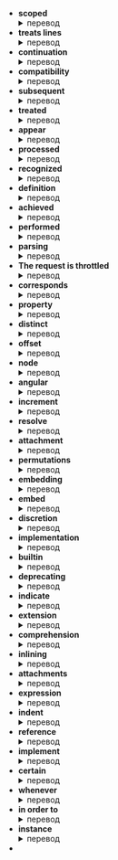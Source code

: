 - **scoped** <details><summary>перевод</summary>охватываемый</details>
- **treats lines** <details><summary>перевод</summary>обрабатывает строки</details>
- **continuation** <details><summary>перевод</summary>продолжение</details>
- **compatibility** <details><summary>перевод</summary>совместимость</details>
- **subsequent** <details><summary>перевод</summary>последующий, более поздний</details>
- **treated** <details><summary>перевод</summary>очищать, лечить, рассматривать</details>
- **appear** <details><summary>перевод</summary>фигурировать, казаться, появляться, проявляться</details>
- **processed** <details><summary>перевод</summary>обработанный прич, обрабатывать, перерабатывать гл</details>
- **recognized** <details><summary>перевод</summary>распознавать, признавать</details>
- **definition** <details><summary>перевод</summary>определение, формулировка</details>
- **achieved** <details><summary>перевод</summary>достигать</details>
- **performed** <details><summary>перевод</summary>выполнять, делать</details>
- **parsing** <details><summary>перевод</summary>анализ, извлечение данных</details>
- **The request is throttled** <details><summary>перевод</summary>Количество запросов превышено</details>
- **corresponds** <details><summary>перевод</summary>соответствовать, совпадать</details>
- **property** <details><summary>перевод</summary>собственность, свойство</details>
- **distinct** <details><summary>перевод</summary>отчетливый, определенный, явный</details>
- **offset** <details><summary>перевод</summary>смещение, компенсация</details>
- **node** <details><summary>перевод</summary>узел, вершина</details>
- **angular** <details><summary>перевод</summary>угловой, угловатый</details>
- **increment** <details><summary>перевод</summary>прирост, приращение, шаг, надбавка</details>
- **resolve** <details><summary>перевод</summary>разрешать, разрешить</details>
- **attachment** <details><summary>перевод</summary>привязанность, вложенный</details>
- **permutations** <details><summary>перевод</summary>перестановка, подстановка</details>
- **embedding** <details><summary>перевод</summary>встраивание, включение, внедрение</details>
- **embed** <details><summary>перевод</summary>встроить, внедрить</details>
- **discretion** <details><summary>перевод</summary>осмотрительность, усмотрение, благоразумие</details>
- **implementation** <details><summary>перевод</summary>реализация, осуществление, исполнение</details>
- **builtin** <details><summary>перевод</summary>встроенный</details>
- **deprecating** <details><summary>перевод</summary>протестовать, возражать</details>
- **indicate** <details><summary>перевод</summary>указывать, свидетельствовать, показывать</details>
- **extension** <details><summary>перевод</summary>расширение, продление, вытягивание</details>
- **comprehension** <details><summary>перевод</summary>понимание, понятливость</details>
- **inlining** <details><summary>перевод</summary>встраивание, вставка</details>
- **attachments** <details><summary>перевод</summary>привязанность, присоединение, приставка</details>
- **expression** <details><summary>перевод</summary>выражение</details>
- **indent** <details><summary>перевод</summary>отступ, подпункт</details>
- **reference** <details><summary>перевод</summary>ссылка, ориентир</details>
- **implement** <details><summary>перевод</summary>осуществлять, реализовать</details>
- **certain** <details><summary>перевод</summary>определенный, уверенный, бесспорный</details>
- **whenever** <details><summary>перевод</summary>всякий раз</details>
- **in order to** <details><summary>перевод</summary>для того чтобы</details>
- **instance** <details><summary>перевод</summary>пример, экземпляр</details>
- 

